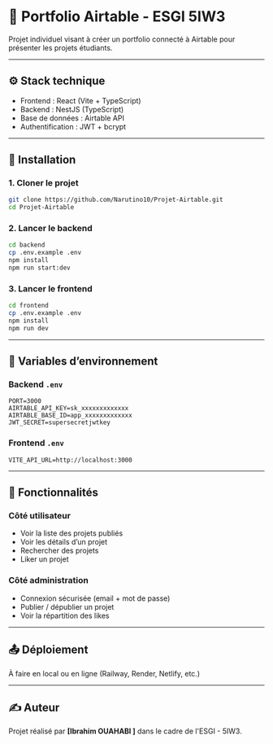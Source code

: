 # 📁 Portfolio Airtable - ESGI 5IW3

Projet individuel visant à créer un portfolio connecté à Airtable pour présenter les projets étudiants.

---

## ⚙️ Stack technique

- Frontend : React (Vite + TypeScript)
- Backend : NestJS (TypeScript)
- Base de données : Airtable API
- Authentification : JWT + bcrypt

---

## 🔧 Installation

### 1. Cloner le projet

```bash
git clone https://github.com/Narutino10/Projet-Airtable.git
cd Projet-Airtable
```

### 2. Lancer le backend

```bash
cd backend
cp .env.example .env
npm install
npm run start:dev
```

### 3. Lancer le frontend

```bash
cd frontend
cp .env.example .env
npm install
npm run dev
```

---

## 🔐 Variables d’environnement

### Backend `.env`

```
PORT=3000
AIRTABLE_API_KEY=sk_xxxxxxxxxxxxx
AIRTABLE_BASE_ID=app_xxxxxxxxxxxxx
JWT_SECRET=supersecretjwtkey
```

### Frontend `.env`

```
VITE_API_URL=http://localhost:3000
```

---

## 🧠 Fonctionnalités

### Côté utilisateur

- Voir la liste des projets publiés
- Voir les détails d’un projet
- Rechercher des projets
- Liker un projet

### Côté administration

- Connexion sécurisée (email + mot de passe)
- Publier / dépublier un projet
- Voir la répartition des likes

---

## 📤 Déploiement

À faire en local ou en ligne (Railway, Render, Netlify, etc.)

---

## ✍️ Auteur

Projet réalisé par **[Ibrahim OUAHABI ]** dans le cadre de l'ESGI - 5IW3.

```